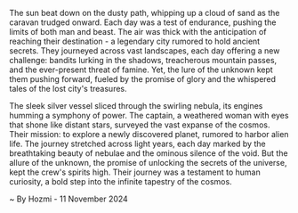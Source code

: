 
The sun beat down on the dusty path, whipping up a cloud of sand as the caravan trudged onward.  Each day was a test of endurance, pushing the limits of both man and beast.  The air was thick with the anticipation of reaching their destination - a legendary city rumored to hold ancient secrets.  They journeyed across vast landscapes, each day offering a new challenge: bandits lurking in the shadows, treacherous mountain passes, and the ever-present threat of famine. Yet, the lure of the unknown kept them pushing forward, fueled by the promise of glory and the whispered tales of the lost city's treasures.

The sleek silver vessel sliced through the swirling nebula, its engines humming a symphony of power.  The captain, a weathered woman with eyes that shone like distant stars, surveyed the vast expanse of the cosmos.  Their mission: to explore a newly discovered planet, rumored to harbor alien life. The journey stretched across light years, each day marked by the breathtaking beauty of nebulae and the ominous silence of the void.  But the allure of the unknown, the promise of unlocking the secrets of the universe, kept the crew's spirits high.  Their journey was a testament to human curiosity, a bold step into the infinite tapestry of the cosmos. 

~ By Hozmi - 11 November 2024
